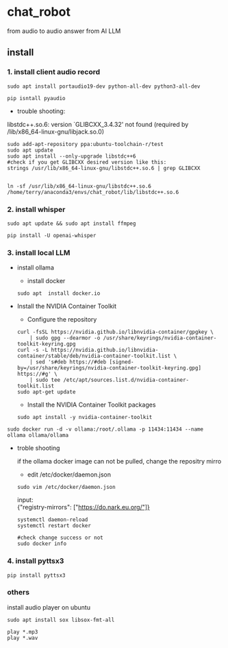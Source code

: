 # chat_robot
from audio to audio answer from AI LLM

## install

### 1. install client audio record
```
sudo apt install portaudio19-dev python-all-dev python3-all-dev

pip isntall pyaudio

```

- trouble shooting:

libstdc++.so.6: version `GLIBCXX_3.4.32' not found (required by /lib/x86_64-linux-gnu/libjack.so.0)

```
sudo add-apt-repository ppa:ubuntu-toolchain-r/test
sudo apt update
sudo apt install --only-upgrade libstdc++6
#check if you get GLIBCXX desired version like this:
strings /usr/lib/x86_64-linux-gnu/libstdc++.so.6 | grep GLIBCXX


ln -sf /usr/lib/x86_64-linux-gnu/libstdc++.so.6 /home/terry/anaconda3/envs/chat_robot/lib/libstdc++.so.6
```

### 2. install whisper
```
sudo apt update && sudo apt install ffmpeg

pip install -U openai-whisper
```

### 3. install local LLM
- install ollama

    - install docker
    ```
    sudo apt  install docker.io
    ```

- Install the NVIDIA Container Toolkit⁠
    - Configure the repository
    ```
    curl -fsSL https://nvidia.github.io/libnvidia-container/gpgkey \
        | sudo gpg --dearmor -o /usr/share/keyrings/nvidia-container-toolkit-keyring.gpg
    curl -s -L https://nvidia.github.io/libnvidia-container/stable/deb/nvidia-container-toolkit.list \
        | sed 's#deb https://#deb [signed-by=/usr/share/keyrings/nvidia-container-toolkit-keyring.gpg] https://#g' \
        | sudo tee /etc/apt/sources.list.d/nvidia-container-toolkit.list
    sudo apt-get update

    ```

    - Install the NVIDIA Container Toolkit packages

    ```
    sudo apt install -y nvidia-container-toolkit

    ```

```
sudo docker run -d -v ollama:/root/.ollama -p 11434:11434 --name ollama ollama/ollama

```
- troble shooting

    if the ollama docker image can not be pulled, change the repositry mirro

    - edit /etc/docker/daemon.json
    ```
    sudo vim /etc/docker/daemon.json
    ```
    input: <br/>
    {"registry-mirrors": ["https://do.nark.eu.org/"]}

    ```
    systemctl daemon-reload
    systemctl restart docker

    #check change success or not
    sudo docker info
    ```



### 4. install pyttsx3
```
pip install pyttsx3
```

### others
install audio player on ubuntu
```
sudo apt install sox libsox-fmt-all

play *.mp3
play *.wav
```